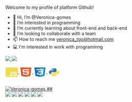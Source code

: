 Welcome to my profile of platform Github!
- 👋 Hi, I’m @Veronica-gomes
- 👀 I’m interested in programming
- 🌱 I’m currently learning about front-end and back-end
- 💞️ I’m looking to collaborate with a team
- 📫 How to reach me veronica_tgo@hotmail.com
- 💻 I'm interested in work with programinng 

 <div>
  <a href="https://github.com/Veronica-gomes">
  <img height="180em" src="https://github-readme-stats.vercel.app/api?username=Veronica-gomes&show_icons=false&theme=dark&include_all_commits=true&count_private=true"/>
  <img height="180em" src="https://github-readme-stats.vercel.app/api/top-langs/?username=Veronica-gomes&layout=compact&langs_count=7&theme=dark"/>
</div>
 
 <div style="display: inline_block"><br>
  <img align="center" alt="Veronica-Js" height="30" width="40" src="https://raw.githubusercontent.com/devicons/devicon/master/icons/javascript/javascript-plain.svg">
  <img align="center" alt="Veronica-HTML" height="30" width="40" src="https://raw.githubusercontent.com/devicons/devicon/master/icons/html5/html5-original.svg">
  <img align="center" alt="Veronica-CSS" height="30" width="40" src="https://raw.githubusercontent.com/devicons/devicon/master/icons/css3/css3-original.svg">
  <img align="center" alt="Veronica-Python" height="30" width="40" src="https://raw.githubusercontent.com/devicons/devicon/master/icons/python/python-original.svg">
</div>

 ##
<img src="https://komarev.com/ghpvc/?username=Veronica-gomes&color=red" alt="Veronica-gomes" /> 
 ##

 <div>
    <a href="https://www.youtube.com/channel/UC_-uuuZbY0AAt9CViNzvc-Q" target="_blank"><img src="https://img.shields.io/badge/YouTube-FF0000?style=for-the-badge&logo=youtube&logoColor=white" target="_blank"></a>
  <a href="https://instagram.com/rafaballerini" target="_blank"><img src="https://img.shields.io/badge/-Instagram-%23E4405F?style=for-the-badge&logo=instagram&logoColor=white" target="_blank"></a>
 	<a href="https://www.twitch.tv/rafaballerinii" target="_blank"><img src="https://img.shields.io/badge/Twitch-9146FF?style=for-the-badge&logo=twitch&logoColor=white" target="_blank"></a>
 <a href="https://discord.gg/G9GPg5SA75" target="_blank"><img src="https://img.shields.io/badge/Discord-7289DA?style=for-the-badge&logo=discord&logoColor=white" target="_blank"></a> 
  <a href = "mailto:contato@rafaballerini.tech"><img src="https://img.shields.io/badge/-Gmail-%23333?style=for-the-badge&logo=gmail&logoColor=white" target="_blank"></a>
  <a href="https://www.linkedin.com/in/rafaella-ballerini-45875016a" target="_blank"><img src="https://img.shields.io/badge/-LinkedIn-%230077B5?style=for-the-badge&logo=linkedin&logoColor=white" target="_blank"></a> 

  </div>

